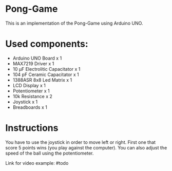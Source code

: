 # Pong-Game

This is an implementation of the Pong-Game using Arduino UNO.

# Used components:
- Arduino UNO Board x 1
- MAX7219 Driver x 1
- 10 µF Electrolitic Capacitator x 1
- 104 pF Ceramic Capacitator x 1
- 1388ASR 8x8 Led Matrix x 1
- LCD Display x 1
- Potentiometer x 1
- 10k Resistance x 2
- Joystick x 1
- Breadboards x 1

# Instructions
You have to use the joystick in order to move left or right. First one that score 5 points wins (you play against the computer).
You can also adjust the speed of the ball using the potentiometer.

Link for video example: #todo
